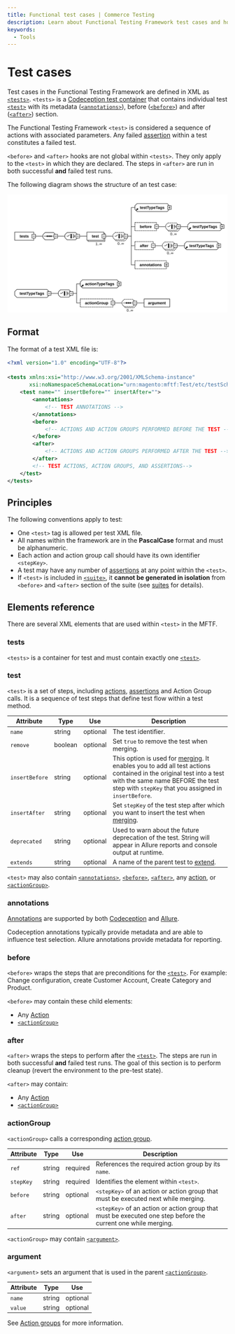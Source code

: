```yaml
---
title: Functional test cases | Commerce Testing
description: Learn about Functional Testing Framework test cases and how to define them for Adobe Commerce and Magento Open Source projects.
keywords:
  - Tools
---
```


# Test cases

Test cases in the Functional Testing Framework are defined in XML as [`<tests>`](#tests).
`<tests>` is a [Codeception test container][Codeception] that contains individual test [`<test>`](#test) with its metadata ([`<annotations>`](#annotations)), before ([`<before>`](#before)) and after ([`<after>`](#after)) section.

The Functional Testing Framework `<test>` is considered a sequence of actions with associated parameters.
Any failed [assertion] within a test constitutes a failed test.

<InlineAlert variant="info" slots="text"/>

`<before>` and `<after>` hooks are not global within `<tests>`.
They only apply to the `<test>` in which they are declared.
The steps in `<after>` are run in both successful **and** failed test runs.

The following diagram shows the structure of an test case:

![Structure of test case](../../_images/functional-testing/test-dia.svg)

## Format

The format of a test XML file is:

```xml
<?xml version="1.0" encoding="UTF-8"?>

<tests xmlns:xsi="http://www.w3.org/2001/XMLSchema-instance"
       xsi:noNamespaceSchemaLocation="urn:magento:mftf:Test/etc/testSchema.xsd">
    <test name="" insertBefore="" insertAfter="">
        <annotations>
            <!-- TEST ANNOTATIONS -->
        </annotations>
        <before>
            <!-- ACTIONS AND ACTION GROUPS PERFORMED BEFORE THE TEST -->
        </before>
        <after>
            <!-- ACTIONS AND ACTION GROUPS PERFORMED AFTER THE TEST -->
        </after>
        <!-- TEST ACTIONS, ACTION GROUPS, AND ASSERTIONS-->
    </test>
</tests>
```

## Principles

The following conventions apply to test:

*  One `<test>` tag is allowed per test XML file.
*  All names within the framework are in the **PascalCase** format and must be alphanumeric.
*  Each action and action group call should have its own identifier `<stepKey>`.
*  A test may have any number of [assertions][assertion] at any point within the `<test>`.
*  If `<test>` is included in [`<suite>`][suites], it **cannot be generated in isolation** from `<before>` and `<after>` section of the suite (see [suites] for details).

## Elements reference

There are several XML elements that are used within `<test>` in the MFTF.

### tests

`<tests>` is a container for test and must contain exactly one [`<test>`](#test).

### test

`<test>` is a set of steps, including [actions], [assertions][assertion] and Action Group calls. It is a sequence of test steps that define test flow within a test method.

Attribute|Type|Use|Description
---|---|---|---
`name`|string|optional|The test identifier.
`remove`|boolean|optional|Set `true` to remove the test when merging.
`insertBefore`|string|optional| This option is used for [merging]. It enables you to add all test actions contained in the original test into a test with the same name BEFORE the test step with `stepKey` that you assigned in `insertBefore`.
`insertAfter`|string|optional| Set `stepKey` of the test step after which you want to insert the test when [merging].
`deprecated`|string|optional|Used to warn about the future deprecation of the test. String will appear in Allure reports and console output at runtime.
`extends`|string|optional|A name of the parent test to [extend].

`<test>` may also contain [`<annotations>`](#annotations), [`<before>`](#before), [`<after>`](#after), any [action][actions], or [`<actionGroup>`](#actiongroup).

### annotations

[Annotations] are supported by both [Codeception] and [Allure].

Codeception annotations typically provide metadata and are able to influence test selection.
Allure annotations provide metadata for reporting.

### before

`<before>` wraps the steps that are preconditions for the [`<test>`](#test). For example: Change configuration, create Customer Account, Create Category and Product.

`<before>` may contain these child elements:

*  Any [Action][actions]
*  [`<actionGroup>`](#actiongroup)

### after

`<after>` wraps the steps to perform after the [`<test>`](#test). The steps are run in both successful **and** failed test runs. The goal of this section is to perform cleanup (revert the environment to the pre-test state).

`<after>` may contain:

*  Any [Action][actions]
*  [`<actionGroup>`](#actiongroup)

### actionGroup

`<actionGroup>` calls a corresponding [action group].

Attribute|Type|Use|Description
---|---|---|---
`ref`|string|required|References the required action group by its `name`.
`stepKey`|string|required| Identifies the element within `<test>`.
`before`|string|optional| `<stepKey>` of an action or action group that must be executed next while merging.
`after`|string|optional| `<stepKey>` of an action or action group that must be executed one step before the current one while merging.

`<actionGroup>` may contain [`<argument>`](#argument).

### argument

`<argument>` sets an argument that is used in the parent [`<actionGroup>`](#actiongroup).

Attribute|Type|Use
---|---|---
`name`|string|optional| Name of the argument.
`value`|string|optional| Value of the argument.

See [Action groups][action group] for more information.

[action group]: action-groups.md
[actions]: actions.md
[Allure]: https://github.com/allure-framework/
[Annotations]: annotations.md
[assertion]: assertions.md
[Codeception]: https://codeception.com/docs/07-AdvancedUsage
[extend]: ../extending.md
[merging]: ../merging.md#add-several-test-steps
[suites]: ../suite.md

